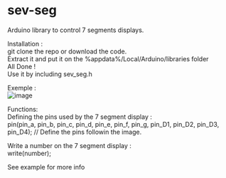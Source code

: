 # sev-seg  
Arduino library to control 7 segments displays.  

Installation :  
git clone the repo or download the code.  
Extract it and put it on the %appdata%/Local/Arduino/libraries folder  
All Done !  
Use it by including sev_seg.h  

Exemple :  
![image](https://user-images.githubusercontent.com/108541810/227641822-f3382761-a167-4200-8893-93876dbcc9b7.png)  
   
Functions:   
Defining the pins used by the 7 segment display :   
pin(pin_a, pin_b, pin_c, pin_d, pin_e, pin_f, pin_g, pin_D1, pin_D2, pin_D3, pin_D4); // Define the pins followin the image.  

Write a number on the 7 segment display :  
write(number);   

See example for more info
